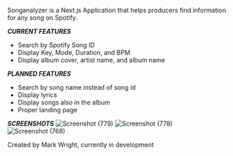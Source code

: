 Songanalyzer is a Next.js Application that helps producers find information for any song on Spotify.

***CURRENT FEATURES***
* Search by Spotify Song ID
* Display Key, Mode, Duration, and BPM
* Display album cover, artist name, and album name

***PLANNED FEATURES***
* Search by song name instead of song id
* Display lyrics
* Display songs also in the album
* Proper landing page

***SCREENSHOTS***
![Screenshot (779)](https://github.com/user-attachments/assets/efdeaea9-64ca-4b32-9fd9-db3379c98758)
![Screenshot (778)](https://github.com/user-attachments/assets/56e16b2b-e5a2-4377-88ca-b2f3eb434ba9)
![Screenshot (768)](https://github.com/user-attachments/assets/b7024061-200d-48e4-95f5-bf4f9f1560ab)

Created by Mark Wright, currently in development

